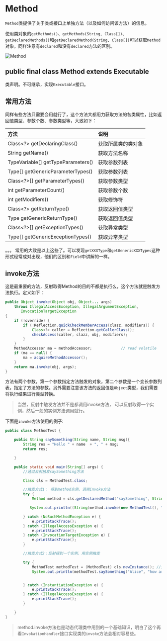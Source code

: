 # Method

`Method`类提供了关于类或接口上单独方法（以及如何访问该方法）的信息。

使用类对象的`getMethods()`、`getMethods(String, Class[])`、`getDeclaredMethods()`和`getDeclaredMethod(String, Class[])`可以获取`Method`对象。同样注意有`declared`和没有`declared`方法的区别。

![Method](http://ovn0i3kdg.bkt.clouddn.com/Method.png)

## public final class Method extends Executable
类声明。不可继承，实现`Executable`接口。

## 常用方法
同样有些方法只需要会用就行了，这个方法大都用力获取方法的各类属性，比如返回值类型、参数个数、参数类型等，大致如下：

| 方法 | 说明 |
| :------------- | :------------- |
| Class<?> getDeclaringClass()       | 获取所属类的类对象      |
|String getName()   |  获取方法名称 |
|TypeVariable<Method>[] getTypeParameters()   |  获取参数列表 |
|Type[] getGenericParameterTypes()| 获取参数列表|
|Class<?>[] getParameterTypes()|获取参数类型|
|int getParameterCount()|获取参数个数 |
|int getModifiers()   |获取修饰符   |
|Class<?> getReturnType()   |  获取返回值类型 |
|Type getGenericReturnType()  | 获取返回值类型  |
|Class<?>[] getExceptionTypes() |  获取异常类型 |
|  Type[] getGenericExceptionTypes() |  获取异常类型  |

。。。
常用的大致是以上这些了。可以发现`getXXXType`和`getGenericXXXTypes`这种形式经常成对出现，他们的区别和`Field`中讲解的一样。

## invoke方法
这是最重要的方法，反射取得Method的目的不都是执行么，这个方法就是触发方法执行。定义如下：
```java
public Object invoke(Object obj, Object... args)
    throws IllegalAccessException, IllegalArgumentException,
       InvocationTargetException
{
    if (!override) {
        if (!Reflection.quickCheckMemberAccess(clazz, modifiers)) {
            Class<?> caller = Reflection.getCallerClass();
            checkAccess(caller, clazz, obj, modifiers);
        }
    }
    MethodAccessor ma = methodAccessor;             // read volatile
    if (ma == null) {
        ma = acquireMethodAccessor();
    }
    return ma.invoke(obj, args);
}
```
方法有两个参数，第一个参数指定方法触发的对象，第二个参数是一个变长参数列表，指定了方法的参数。另外需要注意该方法的返回值是`Object`类型，我们需要将执行结果进行类型转换。

> 当然，反射中触发方法并不是都调用invoke方法， 可以反射取得一个实例，然后一般的实例方法调用就行。

下面是`invoke`方法使用的例子:
```java
public class MethodTest {

    public String saySomething(String name, String msg){
        String res = "Hello " + name  + ", " + msg;
        return res;

    }

    public static void main(String[] args) {
        //通过反射触发saySomething方法

        Class cls = MethodTest.class;

        //触发方式1： 得到method实例，调用invoke方法
        try {
            Method method = cls.getDeclaredMethod("saySomething", String.class, String.class);

           System.out.println((String)method.invoke(new MethodTest(), "baobao", "how are you"));//Hello baobao, how are you

        } catch (NoSuchMethodException e) {
            e.printStackTrace();
        } catch (IllegalAccessException e) {
            e.printStackTrace();
        } catch (InvocationTargetException e) {
            e.printStackTrace();
        }

        //触发方式2：反射得到一个实例，用实例触发

        try {
            MethodTest methodTest = (MethodTest) cls.newInstance(); //注意要进行类型转换
            System.out.println(methodTest.saySomething("Alice", "how are you"));//Hello Alice, how are you


        } catch (InstantiationException e) {
            e.printStackTrace();
        } catch (IllegalAccessException e) {
            e.printStackTrace();
        }

    }
}
```

> method.invoke方法也是动态代理类中用到的一个基础知识，明白了这个再看`InvokationHandler`接口实现类的`invoke`方法会相对容易些。

